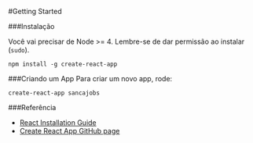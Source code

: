 #Getting Started

###Instalação

Você vai precisar de Node >= 4. Lembre-se de dar permissão ao instalar (`sudo`).

    npm install -g create-react-app

###Criando um App
Para criar um novo app, rode:

    create-react-app sancajobs

###Referência

- [React Installation Guide](https://facebook.github.io/react/docs/installation.html) 
- [Create React App GitHub page](https://github.com/facebookincubator/create-react-app)
